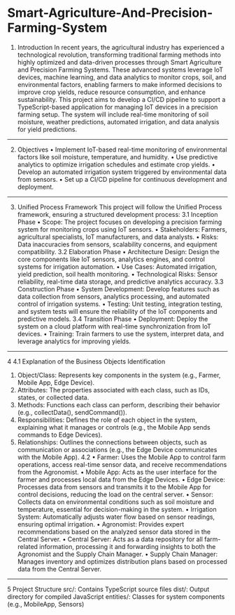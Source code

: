 # Smart-Agriculture-And-Precision-Farming-System

1. Introduction
In recent years, the agricultural industry has experienced a technological revolution, transforming traditional farming methods into highly optimized and data-driven processes through Smart Agriculture and Precision Farming Systems. These advanced systems leverage IoT devices, machine learning, and data analytics to monitor crops, soil, and environmental factors, enabling farmers to make informed decisions to improve crop yields, reduce resource consumption, and enhance sustainability.
This project aims to develop a CI/CD pipeline to support a TypeScript-based application for managing IoT devices in a precision farming setup. The system will include real-time monitoring of soil moisture, weather predictions, automated irrigation, and data analysis for yield predictions.
________________________________________
2. Objectives
•	Implement IoT-based real-time monitoring of environmental factors like soil moisture, temperature, and humidity.
•	Use predictive analytics to optimize irrigation schedules and estimate crop yields.
•	Develop an automated irrigation system triggered by environmental data from sensors.
•	Set up a CI/CD pipeline for continuous development and deployment.
________________________________________
3. Unified Process Framework
This project will follow the Unified Process framework, ensuring a structured development process:
3.1 Inception Phase
•	Scope: The project focuses on developing a precision farming system for monitoring crops using IoT sensors.
•	Stakeholders: Farmers, agricultural specialists, IoT manufacturers, and data analysts.
•	Risks: Data inaccuracies from sensors, scalability concerns, and equipment compatibility.
3.2 Elaboration Phase
•	Architecture Design: Design the core components like IoT sensors, analytics engines, and control systems for irrigation automation.
•	Use Cases: Automated irrigation, yield prediction, soil health monitoring.
•	Technological Risks: Sensor reliability, real-time data storage, and predictive analytics accuracy.
3.3 Construction Phase
•	System Development: Develop features such as data collection from sensors, analytics processing, and automated control of irrigation systems.
•	Testing: Unit testing, integration testing, and system tests will ensure the reliability of the IoT components and predictive models.
3.4 Transition Phase
•	Deployment: Deploy the system on a cloud platform with real-time synchronization from IoT devices.
•	Training: Train farmers to use the system, interpret data, and leverage analytics for improving yields.
________________________________________
4 
4.1 Explanation of the Business Objects Identification
1.	Object/Class: Represents key components in the system (e.g., Farmer, Mobile App, Edge Device).
2.	Attributes: The properties associated with each class, such as IDs, states, or collected data.
3.	Methods: Functions each class can perform, describing their behavior (e.g., collectData(), sendCommand()).
4.	Responsibilities: Defines the role of each object in the system, explaining what it manages or controls (e.g., the Mobile App sends commands to Edge Devices).
5.	Relationships: Outlines the connections between objects, such as communication or associations (e.g., the Edge Device communicates with the Mobile App).
4.2
•	Farmer: Uses the Mobile App to control farm operations, access real-time sensor data, and receive recommendations from the Agronomist.
•	Mobile App: Acts as the user interface for the farmer and processes local data from the Edge Devices.
•	Edge Device: Processes data from sensors and transmits it to the Mobile App for control decisions, reducing the load on the central server.
•	Sensor: Collects data on environmental conditions such as soil moisture and temperature, essential for decision-making in the system.
•	Irrigation System: Automatically adjusts water flow based on sensor readings, ensuring optimal irrigation.
•	Agronomist: Provides expert recommendations based on the analyzed sensor data stored in the Central Server.
•	Central Server: Acts as a data repository for all farm-related information, processing it and forwarding insights to both the Agronomist and the Supply Chain Manager.
•	Supply Chain Manager: Manages inventory and optimizes distribution plans based on processed data from the Central Server.
_________________________________________
5 Project Structure
src/: Contains TypeScript source files
dist/: Output directory for compiled JavaScript
entities/: Classes for system components (e.g., MobileApp, Sensors)

